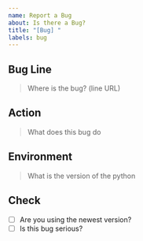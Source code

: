 ```yaml
---
name: Report a Bug
about: Is there a Bug?
title: "[Bug] "
labels: bug
---
```


## Bug Line
> Where is the bug? (line URL)

## Action
> What does this bug do

## Environment
> What is the version of the python

## Check
- [ ] Are you using the newest version?
- [ ] Is this bug serious?